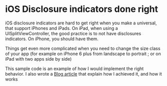 # iOS Disclosure indicators done right

iOS disclosure indicators are hard to get right when you make a universal, that support iPhones and iPads.
On iPad, when using a UISplitViewController, the good practice is to not have disclosures indicators.
On iPhone, you should have them.

Things get even more complicated when you need to change the size class of your app (for example on iPhone 6 plus from landscape to portrait ; or on iPad with two apps side by side)

This sample code is an example of how I would implement the right behavior. I also wrote a [Blog article][blog] that explain how I achieved it, and how it works

[blog]: https://blog.thomasdurand.fr/swift3/ios/2016/08/12/ios-disclosure-indicator-done-right.html
